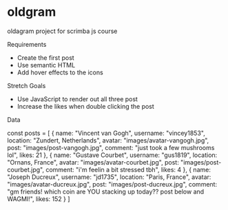 # oldgram
oldagram project for scrimba js course

Requirements

- Create the first post
- Use semantic HTML 
- Add hover effects to the icons

Stretch Goals

- Use JavaScript to render out all three post
- Increase the likes when double clicking the post


Data

const posts = [
    {
        name: "Vincent van Gogh",
        username: "vincey1853",
        location: "Zundert, Netherlands",
        avatar: "images/avatar-vangogh.jpg",
        post: "images/post-vangogh.jpg",
        comment: "just took a few mushrooms lol",
        likes: 21
    },
    {
        name: "Gustave Courbet",
        username: "gus1819",
        location: "Ornans, France",
        avatar: "images/avatar-courbet.jpg",
        post: "images/post-courbet.jpg",
        comment: "i'm feelin a bit stressed tbh",
        likes: 4
    },
        {
        name: "Joseph Ducreux",
        username: "jd1735",
        location: "Paris, France",
        avatar: "images/avatar-ducreux.jpg",
        post: "images/post-ducreux.jpg",
        comment: "gm friends! which coin are YOU stacking up today?? post below and WAGMI!",
        likes: 152
    }
]

